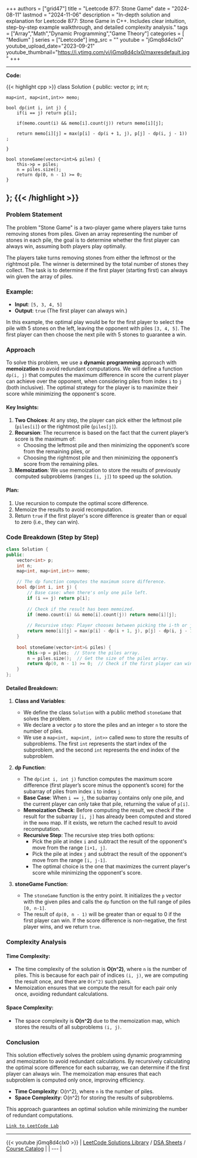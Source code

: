 
+++
authors = ["grid47"]
title = "Leetcode 877: Stone Game"
date = "2024-08-11"
lastmod = "2024-11-06"
description = "In-depth solution and explanation for Leetcode 877: Stone Game in C++. Includes clear intuition, step-by-step example walkthrough, and detailed complexity analysis."
tags = ["Array","Math","Dynamic Programming","Game Theory"]
categories = [
    "Medium"
]
series = ["Leetcode"]
img_src = ""
youtube = "jGmq8d4cIx0"
youtube_upload_date="2023-09-21"
youtube_thumbnail="https://i.ytimg.com/vi/jGmq8d4cIx0/maxresdefault.jpg"
+++



---
**Code:**

{{< highlight cpp >}}
class Solution {
public:
    vector<int> p;
    int n;
    
    map<int, map<int,int>> memo;
    
    bool dp(int i, int j) {
        if(i == j) return p[i];
        
        if(memo.count(i) && memo[i].count(j)) return memo[i][j];
        
        return memo[i][j] = max(p[i] - dp(i + 1, j), p[j] - dp(i, j - 1)) ;
        
    }
    
    bool stoneGame(vector<int>& piles) {
        this->p = piles;
        n = piles.size();
        return dp(0, n - 1) >= 0;
    }
};
{{< /highlight >}}
---

### Problem Statement

The problem "Stone Game" is a two-player game where players take turns removing stones from piles. Given an array representing the number of stones in each pile, the goal is to determine whether the first player can always win, assuming both players play optimally.

The players take turns removing stones from either the leftmost or the rightmost pile. The winner is determined by the total number of stones they collect. The task is to determine if the first player (starting first) can always win given the array of piles.

### Example:

- **Input**: `[5, 3, 4, 5]`
- **Output**: `true` (The first player can always win.)

In this example, the optimal play would be for the first player to select the pile with 5 stones on the left, leaving the opponent with piles `[3, 4, 5]`. The first player can then choose the next pile with 5 stones to guarantee a win.

### Approach

To solve this problem, we use a **dynamic programming** approach with **memoization** to avoid redundant computations. We will define a function `dp(i, j)` that computes the maximum difference in score the current player can achieve over the opponent, when considering piles from index `i` to `j` (both inclusive). The optimal strategy for the player is to maximize their score while minimizing the opponent's score.

#### Key Insights:
1. **Two Choices**: At any step, the player can pick either the leftmost pile (`piles[i]`) or the rightmost pile (`piles[j]`).
2. **Recursion**: The recurrence is based on the fact that the current player’s score is the maximum of:
   - Choosing the leftmost pile and then minimizing the opponent’s score from the remaining piles, or
   - Choosing the rightmost pile and then minimizing the opponent’s score from the remaining piles.
3. **Memoization**: We use memoization to store the results of previously computed subproblems (ranges `[i, j]`) to speed up the solution.

#### Plan:
1. Use recursion to compute the optimal score difference.
2. Memoize the results to avoid recomputation.
3. Return `true` if the first player's score difference is greater than or equal to zero (i.e., they can win).

### Code Breakdown (Step by Step)

```cpp
class Solution {
public:
    vector<int> p;
    int n;
    map<int, map<int,int>> memo;

    // The dp function computes the maximum score difference.
    bool dp(int i, int j) {
        // Base case: when there's only one pile left.
        if (i == j) return p[i];
        
        // Check if the result has been memoized.
        if (memo.count(i) && memo[i].count(j)) return memo[i][j];
        
        // Recursive step: Player chooses between picking the i-th or j-th pile.
        return memo[i][j] = max(p[i] - dp(i + 1, j), p[j] - dp(i, j - 1));
    }
    
    bool stoneGame(vector<int>& piles) {
        this->p = piles;  // Store the piles array.
        n = piles.size();  // Get the size of the piles array.
        return dp(0, n - 1) >= 0;  // Check if the first player can win.
    }
};
```

#### Detailed Breakdown:

1. **Class and Variables**:
   - We define the class `Solution` with a public method `stoneGame` that solves the problem.
   - We declare a vector `p` to store the piles and an integer `n` to store the number of piles.
   - We use a `map<int, map<int, int>>` called `memo` to store the results of subproblems. The first `int` represents the start index of the subproblem, and the second `int` represents the end index of the subproblem.

2. **dp Function**:
   - The `dp(int i, int j)` function computes the maximum score difference (first player’s score minus the opponent’s score) for the subarray of piles from index `i` to index `j`.
   - **Base Case**: When `i == j`, the subarray contains only one pile, and the current player can only take that pile, returning the value of `p[i]`.
   - **Memoization Check**: Before computing the result, we check if the result for the subarray `[i, j]` has already been computed and stored in the `memo` map. If it exists, we return the cached result to avoid recomputation.
   - **Recursive Step**: The recursive step tries both options: 
     - Pick the pile at index `i` and subtract the result of the opponent's move from the range `[i+1, j]`.
     - Pick the pile at index `j` and subtract the result of the opponent's move from the range `[i, j-1]`.
     - The optimal choice is the one that maximizes the current player's score while minimizing the opponent's score.

3. **stoneGame Function**:
   - The `stoneGame` function is the entry point. It initializes the `p` vector with the given piles and calls the `dp` function on the full range of piles `[0, n-1]`.
   - The result of `dp(0, n - 1)` will be greater than or equal to 0 if the first player can win. If the score difference is non-negative, the first player wins, and we return `true`.

### Complexity Analysis

#### Time Complexity:
- The time complexity of the solution is **O(n^2)**, where `n` is the number of piles. This is because for each pair of indices `(i, j)`, we are computing the result once, and there are `O(n^2)` such pairs.
- Memoization ensures that we compute the result for each pair only once, avoiding redundant calculations.

#### Space Complexity:
- The space complexity is **O(n^2)** due to the memoization map, which stores the results of all subproblems `(i, j)`.

### Conclusion

This solution effectively solves the problem using dynamic programming and memoization to avoid redundant calculations. By recursively calculating the optimal score difference for each subarray, we can determine if the first player can always win. The memoization map ensures that each subproblem is computed only once, improving efficiency.

- **Time Complexity**: O(n^2), where `n` is the number of piles.
- **Space Complexity**: O(n^2) for storing the results of subproblems.

This approach guarantees an optimal solution while minimizing the number of redundant computations.

[`Link to LeetCode Lab`](https://leetcode.com/problems/stone-game/description/)

---
{{< youtube jGmq8d4cIx0 >}}
| [LeetCode Solutions Library](https://grid47.xyz/leetcode/) / [DSA Sheets](https://grid47.xyz/sheets/) / [Course Catalog](https://grid47.xyz/courses/) |
| --- |
